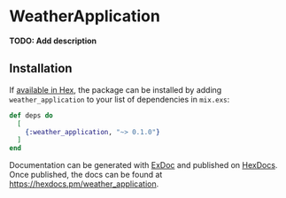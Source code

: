 # WeatherApplication

**TODO: Add description**

## Installation

If [available in Hex](https://hex.pm/docs/publish), the package can be installed
by adding `weather_application` to your list of dependencies in `mix.exs`:

```elixir
def deps do
  [
    {:weather_application, "~> 0.1.0"}
  ]
end
```

Documentation can be generated with [ExDoc](https://github.com/elixir-lang/ex_doc)
and published on [HexDocs](https://hexdocs.pm). Once published, the docs can
be found at <https://hexdocs.pm/weather_application>.


